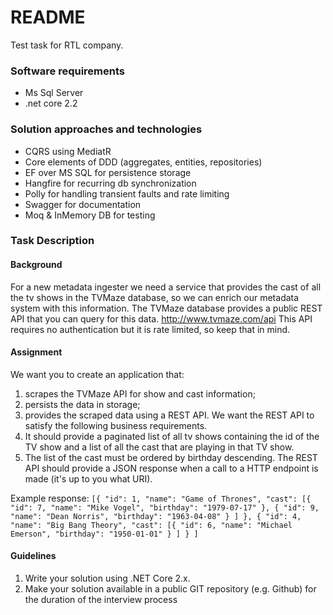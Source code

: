 # README #

Test task for RTL company.

### Software requirements
- Ms Sql Server
- .net core 2.2

### Solution approaches and technologies
- CQRS using MediatR
- Core elements of DDD (aggregates, entities, repositories)
- EF over MS SQL for persistence storage
- Hangfire for recurring db synchronization
- Polly for handling transient faults and rate limiting
- Swagger for documentation
- Moq & InMemory DB for testing

### Task Description

#### Background
For a new metadata ingester we need a service that provides the cast of all the tv shows in the TVMaze database, so we can enrich our metadata system with this information. The TVMaze database provides a public REST API that you can query for this data. http://www.tvmaze.com/api This API requires no authentication but it is rate limited, so keep that in mind.

#### Assignment
We want you to create an application that:
1. scrapes the TVMaze API for show and cast information;
2. persists the data in storage;
3. provides the scraped data using a REST API.
We want the REST API to satisfy the following business requirements.
1. It should provide a paginated list of all tv shows containing the id of the TV show and a list of all the cast that are playing in that TV show.
2. The list of the cast must be ordered by birthday descending.
The REST API should provide a JSON response when a call to a HTTP endpoint is made (it's up to you what URI).

Example response:
`[{
		"id": 1,
		"name": "Game of Thrones",
		"cast": [{
				"id": 7,
				"name": "Mike Vogel",
				"birthday": "1979-07-17"
			}, {
				"id": 9,
				"name": "Dean Norris",
				"birthday": "1963-04-08"
			}
		]
	}, {
		"id": 4,
		"name": "Big Bang Theory",
		"cast": [{
				"id": 6,
				"name": "Michael Emerson",
				"birthday": "1950-01-01"
			}
		]
	}
]`


#### Guidelines
1. Write your solution using .NET Core 2.x.
2. Make your solution available in a public GIT repository (e.g. Github) for the duration of the interview process